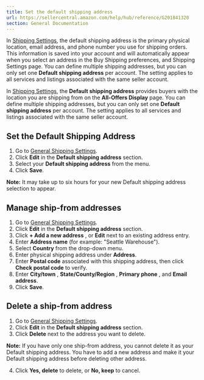 ```yaml
---
title: Set the default shipping address
url: https://sellercentral.amazon.com/help/hub/reference/G201841320
section: General Documentation
---
```


In [Shipping Settings](/sbr#settings), the default shipping address is the
primary physical location, email address, and phone number you use for
shipping orders. This information is saved into your account and will
automatically appear when you select an address in the Buy Shipping
preferences, and Shipping Settings page. You can define multiple shipping
addresses, but you can only set one **Default shipping address** per account.
The setting applies to all services and listings associated with the same
seller account.

In [Shipping Settings](/sbr#settings), the **Default shipping address**
provides buyers with the location you are shipping from on the **All-Offers
Display** page. You can define multiple shipping addresses, but you can only
set one **Default shipping address** per account. The setting applies to all
services and listings associated with the same seller account.

## Set the Default Shipping Address

  

  1. Go to [General Shipping Settings](/sbr#settings).
  2. Click **Edit** in the **Default shipping address** section.
  3. Select your **Default shipping address** from the menu.
  4. Click **Save**. 

**Note:** It may take up to six hours for your new Default shipping address
selection to appear.

##  Manage ship-from addresses

  

  1. Go to [General Shipping Settings](/sbr#settings).
  2. Click **Edit** in the **Default shipping address** section.
  3. Click **\+ Add a new address** , or **Edit** next to an existing address entry.
  4. Enter **Address name** (for example: "Seattle Warehouse").
  5. Select **Country** from the drop-down menu.
  6. Enter physical shipping address under **Address**.
  7. Enter **Postal code** associated with this shipping address, then click **Check postal code** to verify.
  8. Enter **City/town** , **State/County/Region** , **Primary phone** , and **Email address**.
  9. Click **Save**. 

## Delete a ship-from address

  

  1. Go to [General Shipping Settings](/sbr#settings).
  2. Click **Edit** in the **Default shipping address** section.
  3. Click **Delete** next to the address you want to delete.

**Note:** If you have only one ship-from address, you cannot delete it as your
Default shipping address. You have to add a new address and make it your
Default shipping address before deleting other address.

  4. Click **Yes, delete** to delete, or **No, keep** to cancel.

